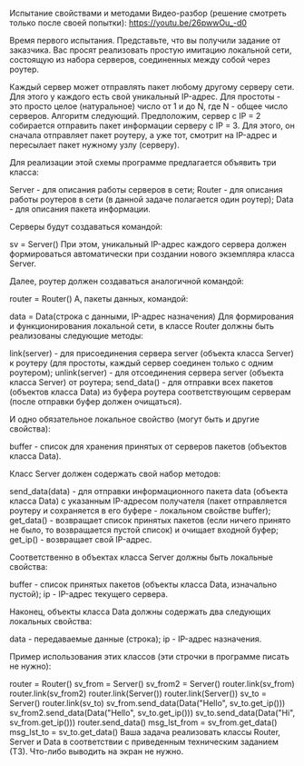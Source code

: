 Испытание свойствами и методами
Видео-разбор (решение смотреть только после своей попытки): https://youtu.be/26pwwOu_-d0

Время первого испытания. Представьте, что вы получили задание от заказчика. Вас просят реализовать простую имитацию локальной сети, состоящую из набора серверов, соединенных между собой через роутер.



Каждый сервер может отправлять пакет любому другому серверу сети. Для этого у каждого есть свой уникальный IP-адрес. Для простоты - это просто целое (натуральное) число от 1 и до N, где N - общее число серверов. Алгоритм следующий. Предположим, сервер с IP = 2 собирается отправить пакет информации серверу с IP = 3. Для этого, он сначала отправляет пакет роутеру, а уже тот, смотрит на IP-адрес и пересылает пакет нужному узлу (серверу).

Для реализации этой схемы программе предлагается объявить три класса:

Server - для описания работы серверов в сети;
Router - для описания работы роутеров в сети (в данной задаче полагается один роутер);
Data - для описания пакета информации.

Серверы будут создаваться командой:

sv = Server()
При этом, уникальный IP-адрес каждого сервера должен формироваться автоматически при создании нового экземпляра класса Server.

Далее, роутер должен создаваться аналогичной командой:

router = Router()
А, пакеты данных, командой:

data = Data(строка с данными, IP-адрес назначения)
Для формирования и функционирования локальной сети, в классе Router должны быть реализованы следующие методы:

link(server) - для присоединения сервера server (объекта класса Server) к роутеру (для простоты, каждый сервер соединен только с одним роутером);
unlink(server) - для отсоединения сервера server (объекта класса Server) от роутера;
send_data() - для отправки всех пакетов (объектов класса Data) из буфера роутера соответствующим серверам (после отправки буфер должен очищаться).

И одно обязательное локальное свойство (могут быть и другие свойства):

buffer - список для хранения принятых от серверов пакетов (объектов класса Data).

Класс Server должен содержать свой набор методов:

send_data(data) - для отправки информационного пакета data (объекта класса Data) с указанным IP-адресом получателя (пакет отправляется роутеру и сохраняется в его буфере - локальном свойстве buffer);
get_data() - возвращает список принятых пакетов (если ничего принято не было, то возвращается пустой список) и очищает входной буфер;
get_ip() - возвращает свой IP-адрес.

Соответственно в объектах класса Server должны быть локальные свойства:

buffer - список принятых пакетов (объекты класса Data, изначально пустой);
ip - IP-адрес текущего сервера.

Наконец, объекты класса Data должны содержать два следующих локальных свойства:

data - передаваемые данные (строка);
ip - IP-адрес назначения.

Пример использования этих классов (эти строчки в программе писать не нужно):

router = Router()
sv_from = Server()
sv_from2 = Server()
router.link(sv_from)
router.link(sv_from2)
router.link(Server())
router.link(Server())
sv_to = Server()
router.link(sv_to)
sv_from.send_data(Data("Hello", sv_to.get_ip()))
sv_from2.send_data(Data("Hello", sv_to.get_ip()))
sv_to.send_data(Data("Hi", sv_from.get_ip()))
router.send_data()
msg_lst_from = sv_from.get_data()
msg_lst_to = sv_to.get_data()
Ваша задача реализовать классы Router, Server и Data в соответствии с приведенным техническим заданием (ТЗ). Что-либо выводить на экран не нужно.